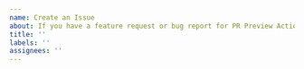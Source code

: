 ```yaml
---
name: Create an Issue
about: If you have a feature request or bug report for PR Preview Action, create a new issue.
title: ''
labels: ''
assignees: ''
---
```

